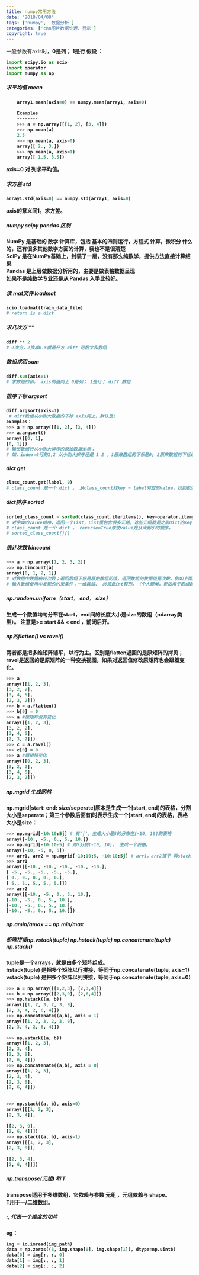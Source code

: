 ```yaml
---
title: numpy常用方法
date: "2018/04/08"
tags: ['numpy', '数据分析']
categories: ['cnn图片数据处理、显示']
copyright: true
---
```

  
一般参数有axis时，<strong>0是列； 1是行<strong>
假设 ：  
```python
import scipy.io as scio
import operator
import numpy as np
```
#####  求平均值 mean
```python
    array1.mean(axis=0) == numpy.mean(array1, axis=0)
    
    Examples
    --------
    >>> a = np.array([[1, 2], [3, 4]])
    >>> np.mean(a)
    2.5
    >>> np.mean(a, axis=0)
    array([ 2., 3.])
    >>> np.mean(a, axis=1)
    array([ 1.5, 3.5])
```
axis=0 对 列求平均值。  
  

#####  求方差 std
```python
array1.std(axis=0) == numpy.std(array1, axis=0)
```
axis的意义同1，求方差。  

##### numpy scipy pandas 区别

NumPy 是基础的 数学 计算库，包括 基本的四则运行，方程式 计算，微积分 什么的，还有很多其他数学方面的计算，我也不是很清楚  
SciPy 是在NumPy基础上，封装了一层，没有那么纯数学，提供方法直接计算结果  
Pandas 是上层做数据分析用的，主要是做表格数据呈现  
如果不是纯数学专业还是从 Pandas 入手比较好。  

#####  读.mat文件 loadmat
```python
scio.loadmat(train_data_file) 
# return is a dict
```
#####  求几次方 **
```python
diff ** 2 
# 2次方，2换成0.5就是开方 diff 可数字和数组
```
#####  数组求和 sum
```python
diff.sum(axis=1)
# 求数组的和， axis的值同上 0是列； 1是行； diff 数组
```
#####  排序下标 argsort
```python
diff.argsort(axis=1)
 # diff数组从小到大数据的下标 axis同上，默认是1
examples：
>>> a = np.array([[1, 2], [3, 4]])
>>> a.argsort()
array([[0, 1],
[0, 1]])
# 输出数组行从小到大排序的原始数据坐标；
# 如，index=0行的1,2 从小到大排序还是 1 2 ，1原来数组的下标是0; 2原来数组的下标是1 ； 因此返回数据的第一行是0 1
```
#####  dict get
```python
class_count.get(label, 0) 
# class_count 是一个 dict 。 从class_count找key = label对应的value，找到就返回value，找不到就返回0。
```
#####  dict排序 sorted
```python
sorted_class_count = sorted(class_count.iteritems(), key=operator.itemgetter(1), reverse=True）
# 对字典的value排序，返回一个list，list里包含很多元组，这些元组就是之前dict的key-value对儿。
# class_count 是一个 dict 。 reverse=True致使value是从大到小的顺序。
# sorted_class_count[][]
```
#####  统计次数 bincount
```python
>>> a = np.array([1, 2, 3, 2])
>>> np.bincount(a)
array([0, 1, 2, 1])
# 对数组中数据统计次数；返回数组下标是原始数组的值，返回数组的数据值是次数。例如上面数组a值1出现的次数是1次，因此返回数组index=1的值为1，index=2的值为2
# 输入数组使用中发现的约束条件：一维数组、 必须是int整形。（个人理解，更适用于数组数据比较集中且从0/1开始的数）
```
#####  np.random.uniform（start， end， size）

生成一个数值<strong>均匀分布</strong>在start，end间的长度大小是size的数组（ndarray类型）。 注意是>= start && < end ，前闭后开。  

#####  np的flatten() vs ravel()

两者都是把多维矩阵铺平，以行为主。区别是flatten返回的是原矩阵的拷贝；ravel是返回的是原矩阵的一种变换视图，如果对返回值修改原矩阵也会跟着变化。  
```python
>>> a
array([[1, 2, 3],
[3, 2, 2],
[3, 4, 5],
[2, 3, 2]])
>>> b = a.flatten()
>>> b[0] = 0
>>> a #原矩阵没有变化
array([[1, 2, 3],
[3, 2, 2],
[3, 4, 5],
[2, 3, 2]])
>>> c = a.ravel()
>>> c[0] = 0
>>> a #原矩阵变化
array([[0, 2, 3],
[3, 2, 2],
[3, 4, 5],
[2, 3, 2]])
```
##### np.mgrid 生成网格
np.mgrid[start: end: size/seperate]原本是生成一个[start, end)的表格，分割大小是seperate；第三个参数后面有j时表示生成一个[start, end]的表格，表格大小是size：
```python
>>> np.mgrid[-10:10:5j] # 有‘j’。生成大小是5的分布在[-10, 10]的表格
array([-10., -5., 0., 5., 10.])
>>> np.mgrid[-10:10:5] # 用5分割[-10, 10)， 生成一个表格。
array([-10, -5, 0, 5])
>>> arr1, arr2 = np.mgrid[-10:10:5, -10:10:5j] # arr1，arr2铺平 再stack ，可以很好的作为二位坐标数据。
>>> arr1
array([[-10., -10., -10., -10., -10.],
[ -5., -5., -5., -5., -5.],
[ 0., 0., 0., 0., 0.],
[ 5., 5., 5., 5., 5.]])
>>> arr2
array([[-10., -5., 0., 5., 10.],
[-10., -5., 0., 5., 10.],
[-10., -5., 0., 5., 10.],
[-10., -5., 0., 5., 10.]])
```
#####  np.amin/amax == np.min/max

#####  矩阵拼接np.vstack(tuple) np.hstack(tuple) np.concatenate(tuple) np.stack()

tuple是一个arrays，就是由多个矩阵组成。  
hstack(tuple) 是把多个矩阵以行拼接，等同于np.concatenate(tuple, axis=1)  
vstack(tuple) 是把多个矩阵以列拼接，等同于np.concatenate(tuple, axis=0)  
```python
>>> a = np.array([[1,2,3], [2,3,4]])
>>> b = np.array([[2,3,9], [2,6,4]])
>>> np.hstack((a, b))
array([[1, 2, 3, 2, 3, 9],
[2, 3, 4, 2, 6, 4]])
>>> np.concatenate((a,b), axis = 1)
array([[1, 2, 3, 2, 3, 9],
[2, 3, 4, 2, 6, 4]])
    
>>> np.vstack((a, b))
array([[1, 2, 3],
[2, 3, 4],
[2, 3, 9],
[2, 6, 4]])
>>> np.concatenate((a,b), axis = 0)
array([[1, 2, 3],
[2, 3, 4],
[2, 3, 9],
[2, 6, 4]])
    
    
>>> np.stack((a, b), axis=0)
array([[[1, 2, 3],
[2, 3, 4]],
    
[[2, 3, 9],
[2, 6, 4]]])
>>> np.stack((a, b), axis=1)
array([[[1, 2, 3],
[2, 3, 9]],
    
[[2, 3, 4],
[2, 6, 4]]])
```
##### np.transpose(元组) 和 T

transpose适用于多维数组，它依赖与参数 元组 ，元组依赖与 shape。  
T用于一/二维数组。  

##### :, 代表一个维度的切片
eg：
```python
img = io.imread(img_path)
data = np.zeros((3, img.shape[0], img.shape[1]), dtype=np.uint8)
data[0] = img[:, :, 0]
data[1] = img[:, :, 1]
data[2] = img[:, :, 2]
```